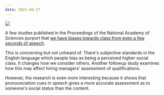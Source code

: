```yaml
---
date: 2021-04-27
---
```

![][giphy]

A few studies published in the Proceedings of the National Academy of Sciences
purport that [we have biases towards class from even a few seconds of speech][1].

This is concerning but not unheard of.  There's subjective standards in the English
language which people bias as being a perceived higher social class.  It changes
how we consider others.  Another followup study examines how this may affect
hiring managers' assessment of qualifications.

However, the research is even more interesting because it shows that pronounciation
cues in speech gives a more accurate assessment as to someone's social status
than the content.

[giphy]: https://media.giphy.com/media/WvuMTf88aV3FQ4odG5/giphy.gif

[1]: https://news.yale.edu/2019/10/21/yale-study-shows-class-bias-hiring-based-few-seconds-speech

